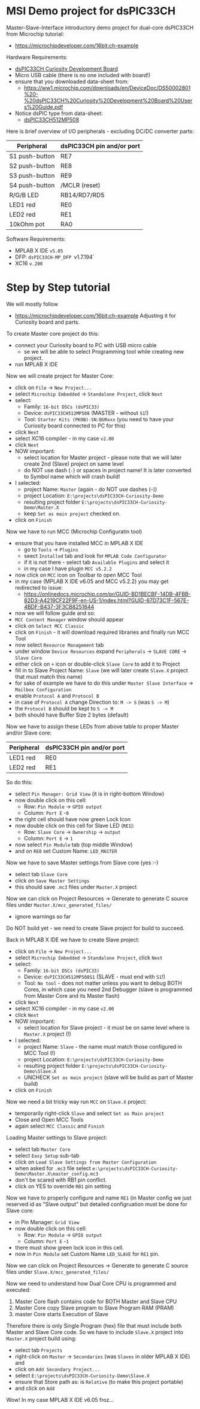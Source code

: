 # MSI Demo project for dsPIC33CH

Master-Slave-Interface introductory demo project for
dual-core dsPIC33CH from Microchip tutorial:
- https://microchipdeveloper.com/16bit:ch-example

Hardware Requirements:
- [dsPIC33CH Curiosity Development Board](https://www.microchip.com/en-us/development-tool/DM330028-2)
- Micro USB cable (there is no one included with board!)
- ensure that you downloaded data-sheet from:
  - https://ww1.microchip.com/downloads/en/DeviceDoc/DS50002801%20-%20dsPIC33CH%20Curiosity%20Development%20Board%20Users%20Guide.pdf
- Notice dsPIC type from data-sheet:
  - [dsPIC33CH512MP508](https://www.microchip.com/en-us/product/dsPIC33CH512MP508)

Here is brief overview of I/O peripherals - excluding DC/DC converter parts:

| Peripheral | dsPIC33CH pin and/or port |
| --- | --- |
| S1 push-button | RE7 |
| S2 push-button | RE8 |
| S3 push-button | RE9 |
| S4 push-button | /MCLR (reset) |
| R/G/B LED | RB14/RD7/RD5 |
| LED1 red | RE0 |
| LED2 red | RE1 |
| 10kOhm pot | RA0 |


Software Requirements:
- MPLAB X IDE `v5.05`
- DFP: `dsPIC33CH-MP_DFP `v1.7.194`
- XC16 `v.200`

# Step by Step tutorial

We will mostly follow 
- https://microchipdeveloper.com/16bit:ch-example
Adjusting it for Curiosity board and parts.

To create Master core project do this:
- connect your Curiosity board to PC with USB micro cable 
  - se we will be able to select Programming tool while creating new project.
- run MPLAB X IDE


Now we will create project for Master Core:
- click on `File` -> `New Project...`
- select `Microchip Embedded` -> `Standalone Project`, click `Next`
- select:
  - Family: `16-bit DSCs (dsPIC33)`
  - Device: `dsPIC33CH512MP508` (MASTER - without `S1`!)
  - Tool: `Starter Kits (PKOB)-SN:BURxxx` (you need to have your Curiosity board connected to PC for this)
- click `Next`
- select XC16 compiler - in my case `v2.00`
- click `Next`
- NOW important:
  - select location for Master project - please note that we will later create 2nd (Slave) project on same level
  - do NOT use dash (`-`) or spaces in project name! It is later converted to Symbol name which will crash build!
- I selected:
  - project Name: `Master` (again - do NOT use dashes (-))
  - project Location: `E:\projects\dsPIC33CH-Curiosity-Demo`
  - resulting project folder `E:\projects\dsPIC33CH-Curiosity-Demo\Master.X`
  - keep `Set as main project` checked on.
- click on `Finish`

Now we have to run MCC (Microchip Configuratin tool)
- ensure that you have installed MCC in MPLAB X IDE
  - go to `Tools` -> `Plugins`
  - seect `Installed` tab and look for `MPLAB Code Configurator`
  - if it is not there - select tab `Available Plugins` and select it
  - in my case I have plugin `MCC v5.2.2`
- now click on `MCC` icon on Toolbar to open MCC Tool
- in my case (MPLAB X IDE v6.05 and MCC v5.2.2) you may get redirected to issue:
  - https://onlinedocs.microchip.com/pr/GUID-BD1BECBF-14DB-4FBB-82D3-A4219CF22F9F-en-US-1/index.html?GUID-67D73C1F-567E-4BDF-B437-3F3CB8251844
- now we will follow guide and so:
- `MCC Content Manager` window should appear
- click on `Select MCC Classic`
- click on `Finish` - it will download required libraries and finally run MCC Tool
- now select `Resource Management` tab
- under window `Device Resources` expand `Peripherals` -> `SLAVE CORE` -> `Slave Core`
- either click on `+` icon or double-click `Slave Core` to add it to Project
- fill in to Slave Project Name: `Slave` (we will later create `Slave.X` project that must match this name)
- for sake of example we have to do this under `Master Slave Interface` -> `Mailbox Configuration`
- enable `Protocol A` and `Protocol B`
- in case of `Protocol A` change Direction to: `M -> S` (was `S -> M`)
- the `Protocol B` should be kept to `S -> M`
- both should have Buffer Size 2 bytes (default)

Now we have to assign these LEDs from above table to proper Master and/or Slave core:

| Peripheral | dsPIC33CH pin and/or port |
| --- | --- |
| LED1 red | RE0 |
| LED2 red | RE1 |

So do this:
- select `Pin Manager: Grid View` (it is in right-bottom Window)
- now double click on this cell:
  - Row: `Pin Module` -> `GPIO output` 
  - Column: `Port E` -`0`
- the right cell should have now green Lock Icon
- now double click on this cell for Slave LED (`RE1`):
  - Row: `Slave Core` -> `Ownership` -> `output`
  - Column: `Port E` -> `1`
- now select `Pin Module` tab (top middle Window)
- and on `RE0` set Custom Name: `LED_MASTER`

Now we have to save Master settings from Slave core (yes :-)
- select tab `Slave Core`
- click on `Save Master Settings`
- this should save `.mc3` files under `Master.X` project

Now we can click on Project Resources -> Generate to generate C source files
under `Master.X/mcc_generated_files/`
- ignore warnings so far

Do NOT build yet - we need to create Slave project for build to succeed.

Back in MPLAB X IDE we have to create Slave project:

- click on `File` -> `New Project...`
- select `Microchip Embedded` -> `Standalone Project`, click `Next`
- select:
  - Family: `16-bit DSCs (dsPIC33)`
  - Device: `dsPIC33CH512MP508S1` (SLAVE - must end with `S1`!)
  - Tool: `No tool` - does not matter unless you want to debug BOTH Cores,
    in which case you need 2nd Debugger
    (slave is programmed from Master Core and its Master flash)
- click `Next`
- select XC16 compiler - in my case `v2.00`
- click `Next`
- NOW important:
  - select location for Slave project - it must be on same level where is `Master.X` project (!)
- I selected:
  - project Name: `Slave` - the name must match those configured in MCC Tool (!)
  - project Location: `E:\projects\dsPIC33CH-Curiosity-Demo`
  - resulting project folder `E:\projects\dsPIC33CH-Curiosity-Demo\Slave.X`
  - UNCHECK `Set as main project` (slave will be build as part of Master build)
- click on `Finish`

Now we need a bit tricky way run `MCC` on `Slave.X` project:
- temporarily right-click `Slave` and select `Set as Main project`
- Close and Open MCC Tools 
- again select `MCC Classic` and `Finish`

Loading Master settings to Slave project:
- select tab `Master Core`
- select `Easy Setup` sub-tab
- click on `Load Slave Settings from Master Configuration`
- when asked for `.mc3` file select `e:\projects\dsPIC33CH-Curiosity-Demo\Master.X\master_config.mc3`
- don't be scared with RB1 pin conflict.
- click on YES to override `RB1` pin setting

Now we have to properly configure and name `RE1` (in Master config we just reserved
id as "Slave output" but detailed configruation must be done for Slave core:
- in Pin Manager: `Grid View`
- now double click on this cell:
  - Row: `Pin Module` -> `GPIO output` 
  - Column: `Port E` -`1`
- there must show green lock icon in this cell.
- now in `Pin Module` set Custom Name `LED_SLAVE` for `RE1` pin.


Now we can click on Project Resources -> Generate to generate C source files
under `Slave.X/mcc_generated_files/`

Now we need to understand how Dual Core CPU is programmed and executed:
1. Master Core flash contains code for BOTH Master and Slave CPU
1. Master Core copy Slave program to Slave Program RAM (PRAM)
1. master Core starts Execution of Slave

Therefore there is only Single Program (hex) file that must include both Master and Slave
Core code. So we have to include `Slave.X` project into `Master.X` project build using:
- select tab `Projects`
- right-click on `Master` -> `Secondaries` (was `Slaves` in older MPLAB X IDE) and
- click on `Add Secondary Project...`
- select `E:\projects\dsPIC33CH-Curiosity-Demo\Slave.X`
- ensure that Store path as: is `Relative` (to make this project portable)
- and click on `Add`

Wow! In my case MPLAB X IDE v6.05 froz...





